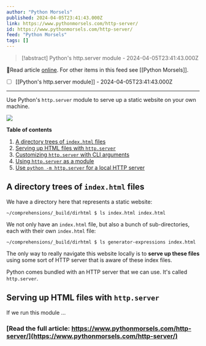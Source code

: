 ```yaml
---
author: "Python Morsels"
published: 2024-04-05T23:41:43.000Z
link: https://www.pythonmorsels.com/http-server/
id: https://www.pythonmorsels.com/http-server/
feed: "Python Morsels"
tags: []
---
```

> [!abstract] Python's http.server module - 2024-04-05T23:41:43.000Z

🔗Read article [online](https://www.pythonmorsels.com/http-server/). For other items in this feed see [[Python Morsels]].

- [ ] [[Python's http․server module]] - 2024-04-05T23:41:43.000Z
- - -
Use Python's `http.server` module to serve up a static website on your own machine.

![](https://i.vimeocdn.com/filter/overlay?src0=https%3A%2F%2Fi.vimeocdn.com%2Fvideo%2F1841759405-9da045272fa3ba2c3dafbff1086447bd10609290a8f06c9e3ef300b43cd23fbf-d_1920x1080&src1=http%3A%2F%2Ff.vimeocdn.com%2Fp%2Fimages%2Fcrawler_play.png)

**Table of contents**

1. [A directory trees of `index.html` files](https://www.pythonmorsels.com/http-server/#a-directory-trees-of-indexhtml-files)
2. [Serving up HTML files with `http.server`](https://www.pythonmorsels.com/http-server/#serving-up-html-files-with-httpserver)
3. [Customizing `http.server` with CLI arguments](https://www.pythonmorsels.com/http-server/#customizing-httpserver-with-cli-arguments)
4. [Using `http.server` as a module](https://www.pythonmorsels.com/http-server/#using-httpserver-as-a-module)
5. [Use `python -m http.server` for a local HTTP server](https://www.pythonmorsels.com/http-server/#use-python-m-httpserver-for-a-local-http-server)

## A directory trees of `index.html` files

We have a directory here that represents a static website:

`~/comprehensions/_build/dirhtml $ ls index.html index.html`

We not only have an `index.html` file, but also a bunch of sub-directories, each with their own `index.html` file:

`~/comprehensions/_build/dirhtml $ ls generator-expressions index.html`

The only way to really navigate this website locally is to **serve up these files** using some sort of HTTP server that is aware of these index files.

Python comes bundled with an HTTP server that we can use. It's called `http.server`.

## Serving up HTML files with `http.server`

If we run this module …

### [Read the full article: https://www.pythonmorsels.com/http-server/](https://www.pythonmorsels.com/http-server/)
